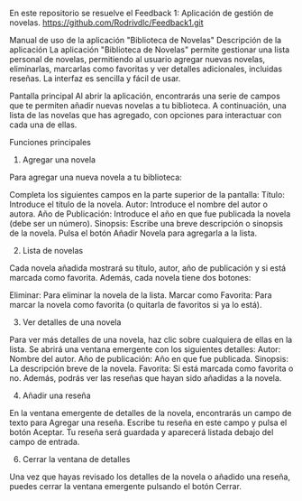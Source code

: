En este repositorio se resuelve el Feedback 1: Aplicación de gestión de novelas.
https://github.com/Rodrivdlc/Feedback1.git


Manual de uso de la aplicación "Biblioteca de Novelas"
Descripción de la aplicación
La aplicación "Biblioteca de Novelas" permite gestionar una lista personal de novelas, permitiendo al usuario agregar nuevas novelas, eliminarlas, marcarlas como favoritas y ver detalles adicionales, incluidas reseñas. La interfaz es sencilla y fácil de usar.

Pantalla principal
Al abrir la aplicación, encontrarás una serie de campos que te permiten añadir nuevas novelas a tu biblioteca. A continuación, una lista de las novelas que has agregado, con opciones para interactuar con cada una de ellas.

Funciones principales
1. Agregar una novela
   
Para agregar una nueva novela a tu biblioteca:

Completa los siguientes campos en la parte superior de la pantalla:
Título: Introduce el título de la novela.
Autor: Introduce el nombre del autor o autora.
Año de Publicación: Introduce el año en que fue publicada la novela (debe ser un número).
Sinopsis: Escribe una breve descripción o sinopsis de la novela.
Pulsa el botón Añadir Novela para agregarla a la lista.

2. Lista de novelas

Cada novela añadida mostrará su título, autor, año de publicación y si está marcada como favorita. Además, cada novela tiene dos botones:

Eliminar: Para eliminar la novela de la lista.
Marcar como Favorita: Para marcar la novela como favorita (o quitarla de favoritos si ya lo está).

3. Ver detalles de una novela
   
Para ver más detalles de una novela, haz clic sobre cualquiera de ellas en la lista.
Se abrirá una ventana emergente con los siguientes detalles:
Autor: Nombre del autor.
Año de publicación: Año en que fue publicada.
Sinopsis: La descripción breve de la novela.
Favorita: Si está marcada como favorita o no.
Además, podrás ver las reseñas que hayan sido añadidas a la novela.

4. Añadir una reseña
   
En la ventana emergente de detalles de la novela, encontrarás un campo de texto para Agregar una reseña.
Escribe tu reseña en este campo y pulsa el botón Aceptar.
Tu reseña será guardada y aparecerá listada debajo del campo de entrada.

6. Cerrar la ventana de detalles
   
Una vez que hayas revisado los detalles de la novela o añadido una reseña, puedes cerrar la ventana emergente pulsando el botón Cerrar.
